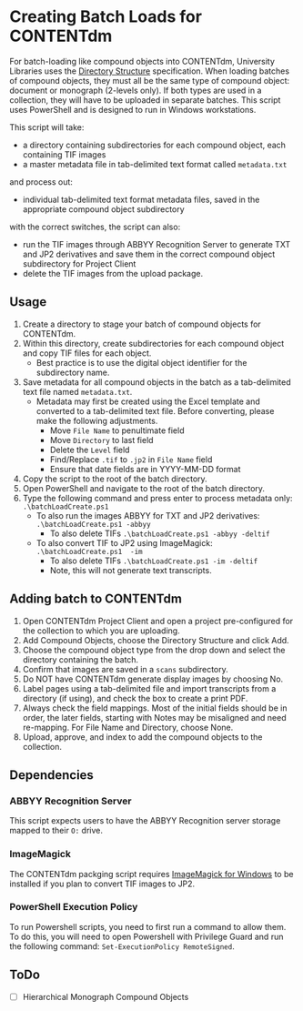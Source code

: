 # Creating Batch Loads for CONTENTdm

For batch-loading like compound objects into CONTENTdm, University Libraries uses the [Directory Structure](https://www.oclc.org/support/services/contentdm/help/compound-objects-help/adding-multiple-compound-objects/directory-structure.en.html) specification. When loading batches of compound objects, they must all be the same type of compound object: document or monograph (2-levels only). If both types are used in a collection, they will have to be uploaded in separate batches. This script uses PowerShell and is designed to run in Windows workstations.

This script will take: 
  * a directory containing subdirectories for each compound object, each containing TIF images
  * a master metadata file in tab-delimited text format called `metadata.txt`

and process out:

  * individual tab-delimited text format metadata files, saved in the appropriate compound object subdirectory

with the correct switches, the script can also:
  * run the TIF images through ABBYY Recognition Server to generate TXT and JP2 derivatives and save them in the correct compound object subdirectory for Project Client
  * delete the TIF images from the upload package.

## Usage

1. Create a directory to stage your batch of compound objects for CONTENTdm.
2. Within this directory, create subdirectories for each compound object and copy TIF files for each object.
    * Best practice is to use the digital object identifier for the subdirectory name.
3. Save metadata for all compound objects in the batch as a tab-delimited text file named `metadata.txt`.
    * Metadata may first be created using the Excel template and converted to a tab-delimited text file. Before converting, please make the following adjustments.
       * Move `File Name` to penultimate field
       * Move `Directory` to last field
       * Delete the `Level` field
       * Find/Replace `.tif` to `.jp2` in `File Name` field
       * Ensure that date fields are in YYYY-MM-DD format
4. Copy the script to the root of the batch directory.
5. Open PowerShell and navigate to the root of the batch directory.
6. Type the following command and press enter to process metadata only: `.\batchLoadCreate.ps1 `
    * To also run the images ABBYY for TXT and JP2 derivatives: `.\batchLoadCreate.ps1 -abbyy`
      * To also delete TIFs `.\batchLoadCreate.ps1 -abbyy -deltif`
    * To also convert TIF to JP2 using ImageMagick: `.\batchLoadCreate.ps1  -im`
      * To also delete TIFs `.\batchLoadCreate.ps1 -im -deltif`
      * Note, this will not generate text transcripts.

## Adding batch to CONTENTdm

1. Open CONTENTdm Project Client and open a project pre-configured for the collection to which you are uploading.
2. Add Compound Objects, choose the Directory Structure and click Add.
3. Choose the compound object type from the drop down and select the directory containing the batch.
4. Confirm that images are saved in a `scans` subdirectory.
5. Do NOT have CONTENTdm generate display images by choosing No.
6. Label pages using a tab-delimited file and import transcripts from a directory (if using), and check the box to create a print PDF.
7. Always check the field mappings. Most of the initial fields should be in order, the later fields, starting with Notes may be misaligned and need re-mapping. For File Name and Directory, choose None.
8. Upload, approve, and index to add the compound objects to the collection.

## Dependencies

### ABBYY Recognition Server

This script expects users to have the ABBYY Recognition server storage mapped to their `O:` drive.

### ImageMagick

The CONTENTdm packging script requires [ImageMagick for Windows](https://www.imagemagick.org/script/download.php#windows) to be installed if you plan to convert TIF images to JP2.

### PowerShell Execution Policy
To run Powershell scripts, you need to first run a command to allow them. To do this, you will need to open Powershell with Privilege Guard and run the following command: `Set-ExecutionPolicy RemoteSigned`.

## ToDo
  - [ ] Hierarchical Monograph Compound Objects